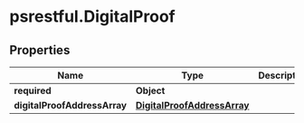 # psrestful.DigitalProof

## Properties
Name | Type | Description | Notes
------------ | ------------- | ------------- | -------------
**required** | **Object** |  | 
**digitalProofAddressArray** | [**DigitalProofAddressArray**](DigitalProofAddressArray.md) |  | 
